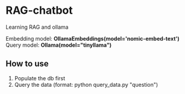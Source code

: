 # RAG-chatbot
Learning RAG and ollama

Embedding model: **OllamaEmbeddings(model='nomic-embed-text')**  
Query model: **Ollama(model="tinyllama")**  

## How to use  
1. Populate the db first
2. Query the data (format: python query_data.py "question")
